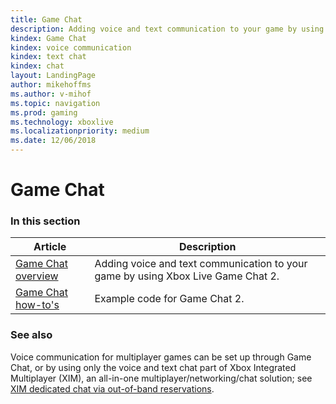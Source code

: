 ```yaml
---
title: Game Chat
description: Adding voice and text communication to your game by using Xbox Live Game Chat 2.
kindex: Game Chat
kindex: voice communication
kindex: text chat
kindex: chat
layout: LandingPage
author: mikehoffms
ms.author: v-mihof
ms.topic: navigation
ms.prod: gaming
ms.technology: xboxlive
ms.localizationpriority: medium
ms.date: 12/06/2018
---
```


# Game Chat


### In this section

| Article | Description |
|---------|-------------|
| [Game Chat overview](live-game-chat-2-overview.md) | Adding voice and text communication to your game by using Xbox Live Game Chat 2. |
| [Game Chat how-to's](how-to/live-chat-howto-nav.md) | Example code for Game Chat 2. |


### See also

Voice communication for multiplayer games can be set up through Game Chat, or by using only the voice and text chat part of Xbox Integrated Multiplayer (XIM), an all-in-one multiplayer/networking/chat solution; see [XIM dedicated chat via out-of-band reservations](../xim/how-to/live-xim-chat-reservations.md).

